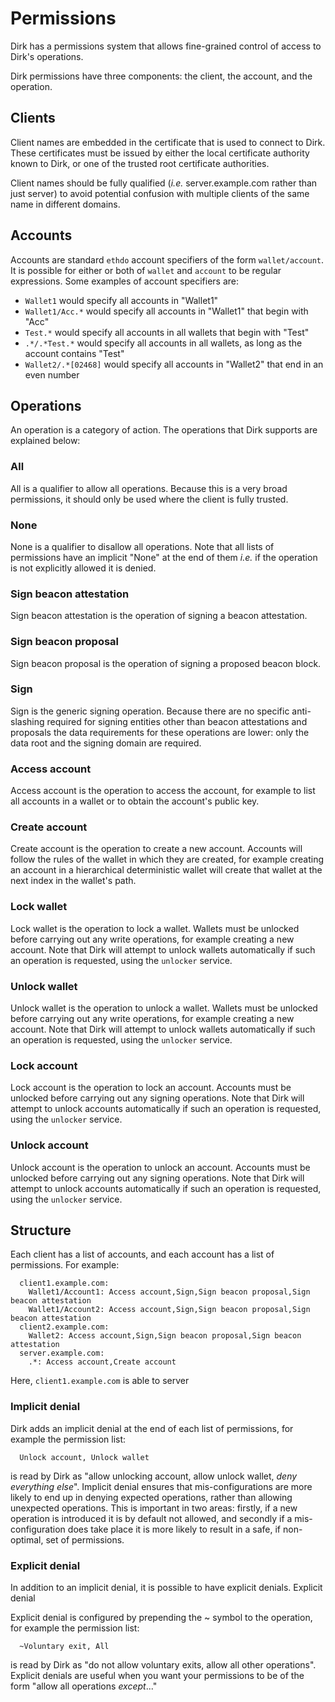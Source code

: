 # Permissions
Dirk has a permissions system that allows fine-grained control of access to Dirk's operations.

Dirk permissions have three components: the client, the account, and the operation.

## Clients
Client names are embedded in the certificate that is used to connect to Dirk.  These certificates must be issued by either the local certificate authority known to Dirk, or one of the trusted root certificate authorities.

Client names should be fully qualified (_i.e._ server.example.com rather than just server) to avoid potential confusion with multiple clients of the same name in different domains.

## Accounts
Accounts are standard `ethdo` account specifiers of the form `wallet/account`.  It is possible for either or both of `wallet` and `account` to be regular expressions.  Some examples of account specifiers are:

  - `Wallet1` would specify all accounts in "Wallet1"
  - `Wallet1/Acc.*` would specify all accounts in "Wallet1" that begin with "Acc"
  - `Test.*` would specify all accounts in all wallets that begin with "Test"
  - `.*/.*Test.*` would specify all accounts in all wallets, as long as the account contains "Test"
  - `Wallet2/.*[02468]` would specify all accounts in "Wallet2" that end in an even number

## Operations
An operation is a category of action.  The operations that Dirk supports are explained below:

### All
All is a qualifier to allow all operations.  Because this is a very broad permissions, it should only be used where the client is fully trusted.

### None
None is a qualifier to disallow all operations.  Note that all lists of permissions have an implicit "None" at the end of them _i.e._ if the operation is not explicitly allowed it is denied.

### Sign beacon attestation
Sign beacon attestation is the operation of signing a beacon attestation.

### Sign beacon proposal
Sign beacon proposal is the operation of signing a proposed beacon block.

### Sign
Sign is the generic signing operation.  Because there are no specific anti-slashing required for signing entities other than beacon attestations and proposals the data requirements for these operations are lower: only the data root and the signing domain are required.

### Access account
Access account is the operation to access the account, for example to list all accounts in a wallet or to obtain the account's public key.

### Create account
Create account is the operation to create a new account.  Accounts will follow the rules of the wallet in which they are created, for example creating an account in a hierarchical deterministic wallet will create that wallet at the next index in the wallet's path.

### Lock wallet
Lock wallet is the operation to lock a wallet.  Wallets must be unlocked before carrying out any write operations, for example creating a new account.  Note that Dirk will attempt to unlock wallets automatically if such an operation is requested, using the `unlocker` service.

### Unlock wallet
Unlock wallet is the operation to unlock a wallet.  Wallets must be unlocked before carrying out any write operations, for example creating a new account.  Note that Dirk will attempt to unlock wallets automatically if such an operation is requested, using the `unlocker` service.

### Lock account
Lock account is the operation to lock an account.  Accounts must be unlocked before carrying out any signing operations.  Note that Dirk will attempt to unlock accounts automatically if such an operation is requested, using the `unlocker` service.

### Unlock account
Unlock account is the operation to unlock an account.  Accounts must be unlocked before carrying out any signing operations.  Note that Dirk will attempt to unlock accounts automatically if such an operation is requested, using the `unlocker` service.

## Structure
Each client has a list of accounts, and each account has a list of permissions.  For example:

```
  client1.example.com:
    Wallet1/Account1: Access account,Sign,Sign beacon proposal,Sign beacon attestation
    Wallet1/Account2: Access account,Sign,Sign beacon proposal,Sign beacon attestation
  client2.example.com:
    Wallet2: Access account,Sign,Sign beacon proposal,Sign beacon attestation
  server.example.com:
    .*: Access account,Create account
```

Here, `client1.example.com` is able to server

### Implicit denial
Dirk adds an implicit denial at the end of each list of permissions, for example the permission list:

```
  Unlock account, Unlock wallet
```

is read by Dirk as "allow unlocking account, allow unlock wallet, _deny everything else_".  Implicit denial ensures that mis-configurations are more likely to end up in denying expected operations, rather than allowing unexpected operations.  This is important in two areas: firstly, if a new operation is introduced it is by default not allowed, and secondly if a mis-configuration does take place it is more likely to result in a safe, if non-optimal, set of permissions.

### Explicit denial
In addition to an implicit denial, it is possible to have explicit denials.  Explicit denial 

Explicit denial is configured by prepending the ~ symbol to the operation, for example the permission list:

```
  ~Voluntary exit, All
```

is read by Dirk as "do not allow voluntary exits, allow all other operations".  Explicit denials are useful when you want your permissions to be of the form "allow all operations _except_..."


